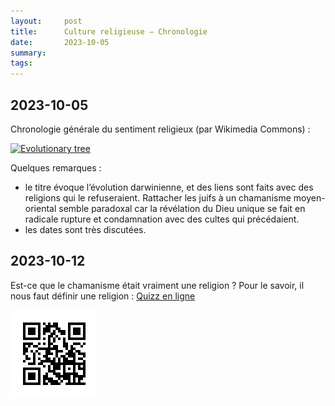 ```yaml
---
layout:     post
title:      Culture religieuse — Chronologie
date:       2023-10-05
summary:    
tags: 
---
```


## 2023-10-05

Chronologie générale du sentiment religieux (par Wikimedia Commons) :

[![Evolutionary tree](https://1.bp.blogspot.com/-a-rxXh1dIjA/VDQZaOwLmwI/AAAAAAAAR3g/sQLk-HtXc9Y/s1600/the-evolutionary-tree-of-religion.jpg)](https://1.bp.blogspot.com/-a-rxXh1dIjA/VDQZaOwLmwI/AAAAAAAAR3g/sQLk-HtXc9Y/s1600/the-evolutionary-tree-of-religion.jpg)

Quelques remarques :
- le titre évoque l’évolution darwinienne, et des liens sont faits avec des religions qui le refuseraient. Rattacher les juifs à un chamanisme moyen-oriental semble paradoxal car la révélation du Dieu unique se fait en radicale rupture et condamnation avec des cultes qui précédaient.
- les dates sont très discutées.

## 2023-10-12

Est-ce que le chamanisme était vraiment une religion ? Pour le savoir, il nous faut définir une religion : [Quizz en ligne](https://qruiz.net/Q/?7XnTS9)

[![Qrcode pour le quizz](images/qruiz-7XnTS9.png)](https://qruiz.net/Q/?7XnTS9)


